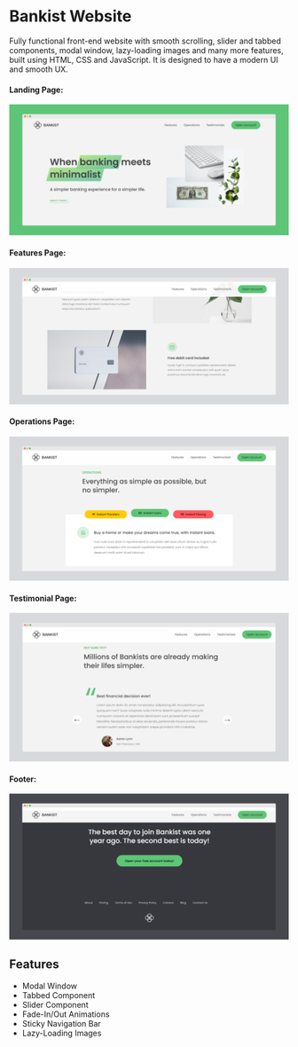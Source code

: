 # Bankist Website
Fully functional front-end website with smooth scrolling, slider and tabbed components, modal window, lazy-loading images and many more features, built using HTML, CSS and JavaScript. It is designed to have a modern UI and smooth UX.

#### Landing Page:
![landing page](img/landing-page.png)

#### Features Page:
![features page](img/features-page.png)

#### Operations Page:
![operations page](img/operations-page.png)

#### Testimonial Page:
![testimonial page](img/testimonial-page.png)

#### Footer:
![footer](img/footer.png)

## Features
* Modal Window
* Tabbed Component
* Slider Component
* Fade-In/Out Animations
* Sticky Navigation Bar
* Lazy-Loading Images